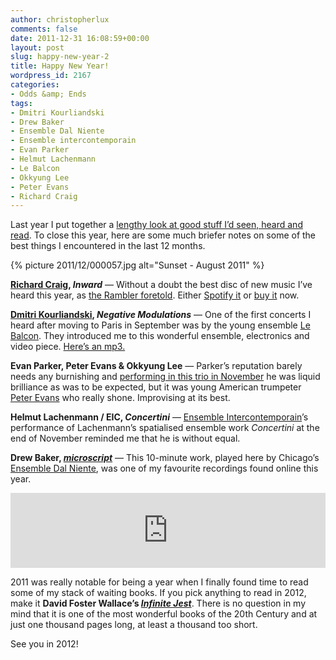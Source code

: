 ```yaml
---
author: christopherlux
comments: false
date: 2011-12-31 16:08:59+00:00
layout: post
slug: happy-new-year-2
title: Happy New Year!
wordpress_id: 2167
categories:
- Odds &amp; Ends
tags:
- Dmitri Kourliandski
- Drew Baker
- Ensemble Dal Niente
- Ensemble intercontemporain
- Evan Parker
- Helmut Lachenmann
- Le Balcon
- Okkyung Lee
- Peter Evans
- Richard Craig
---
```


Last year I put together a [lengthy look at good stuff I’d seen, heard and read](/2010/12/2010-a-miscellany/). To close this year, here are some much briefer notes on some of the best things I encountered in the last 12 months.

{% picture 2011/12/000057.jpg alt="Sunset - August 2011" %}

**[Richard Craig](http://www.richardcraig.net/), _Inward_** — Without a doubt the best disc of new music I’ve heard this year, as [the Rambler foretold](http://johnsonsrambler.wordpress.com/2011/03/18/the-first-essential-new-music-cd-of-2011/). Either [Spotify it](http://open.spotify.com/album/1WoN8fGpRTSQGZrC5ynaJu) or [buy it](http://www.divine-art.co.uk/CD/28517info.htm) now.

**[Dmitri Kourliandski](http://www.kourl.ru), _Negative Modulations_** — One of the first concerts I heard after moving to Paris in September was by the young ensemble [Le Balcon](http://lebalcon.com/). They introduced me to this wonderful ensemble, electronics and video piece. [Here’s an mp3.](http://www.kourl.ru/Resources/Negative_modulation_venice_edit.mp3)

**Evan Parker, Peter Evans & Okkyung Lee** — Parker’s reputation barely needs any burnishing and [performing in this trio in November](http://www.instantschavires.com/spip.php?article481) he was liquid brilliance as was to be expected, but it was young American trumpeter [Peter Evans](http://iceorg.org/about/artist/evans) who really shone. Improvising at its best.

**Helmut Lachenmann / EIC, _Concertini_** — [Ensemble Intercontemporain](http://www.ensembleinter.com/)’s performance of Lachenmann’s spatialised ensemble work _Concertini_ at the end of November reminded me that he is without equal.

**Drew Baker, _[microscript](http://drewbakermusic.bandcamp.com/track/microscript)_** — This 10-minute work, played here by Chicago’s [Ensemble Dal Niente](http://dalniente.com/), was one of my favourite recordings found online this year.

<p><iframe style="border: 0; width: 100%; height: 120px;" src="https://bandcamp.com/EmbeddedPlayer/track=1031425736/size=large/bgcol=ffffff/linkcol=0687f5/tracklist=false/artwork=small/transparent=true/" seamless><a href="http://drewbakermusic.bandcamp.com/track/microscript">microscript by Drew Baker</a></iframe></p>

2011 was really notable for being a year when I finally found time to read some of my stack of waiting books. If you pick anything to read in 2012, make it **David Foster Wallace’s _[Infinite Jest](https://uk.bookshop.org/books/infinite-jest/9780349121086)_**. There is no question in my mind that it is one of the most wonderful books of the 20th Century and at just one thousand pages long, at least a thousand too short.




See you in 2012!
